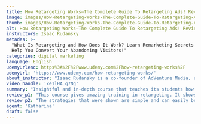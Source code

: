 ```yaml
---
title: How Retargeting Works–The Complete Guide To Retargeting Ads! Review
image: images/How-Retargeting-Works-The-Complete-Guide-To-Retargeting-Ads-Review.jpeg
thumb: images/How-Retargeting-Works-The-Complete-Guide-To-Retargeting-Ads-Review.jpeg
alt: How Retargeting Works–The Complete Guide To Retargeting Ads! Review
instructors: Isaac Rudansky
metades: >-
  "What Is Retargeting and How Does It Work? Learn Remarketing Secrets That Will
  Help You Convert Your Abandoning Visitors!"
categories: digital marketing
language: English
udemyUrlenc: https%3A%2F%2Fwww.udemy.com%2Fhow-retargeting-works%2F
udemyUrl: 'https://www.udemy.com/how-retargeting-works/'
about_instructor: "Isaac Rudansky is a co-founder of AdVenture Media, a digital advertising agency. He teaches a lot of students about online marketing and gives them the right tools to be successful. "
video_handle: 'xe1lHA_q7Ng'
summary: "Insightful and in-depth course that teaches its students how to run a remarketing campaign effectively. The instructor shares a lot of his experiences and provides lot of strategies that are easy to implement."
review_p1: "This course gives amazing training in retargeting. It shows a lot of possible use for Good Analytics and Google Adwords. Although the course is still incomplete, it is still a very helpful course and has a lot of amazing information. It describes how to create audiences and very thorough with the explanation. It is packed full of great content that is useful for remarketing. The lectures are simple to understand for those who want to run a remarketing campaign in a very effective way. The instructor is great at focusing the topic on both the philosophical and practical side. It teaches the students all the concepts that they need to learn about remarketing and gives them the confidence in their own skills."
review_p2: "The strategies that were shown are simple and can easily be implemented. It contains a lot of tips that every serious marketer should utilize to be successful. The instructor is very generous in sharing his experiences and goes in-depth on every single matter. The students are given a great insight on how things move in an analytical viewpoint. It has great technical parts and provides great value to the students. It provides the latest techniques and principles that a marketer a must know.Overall, this course provides a great in-depth look in remarketing."
agent: 'Katharina'
draft: false
---
```


